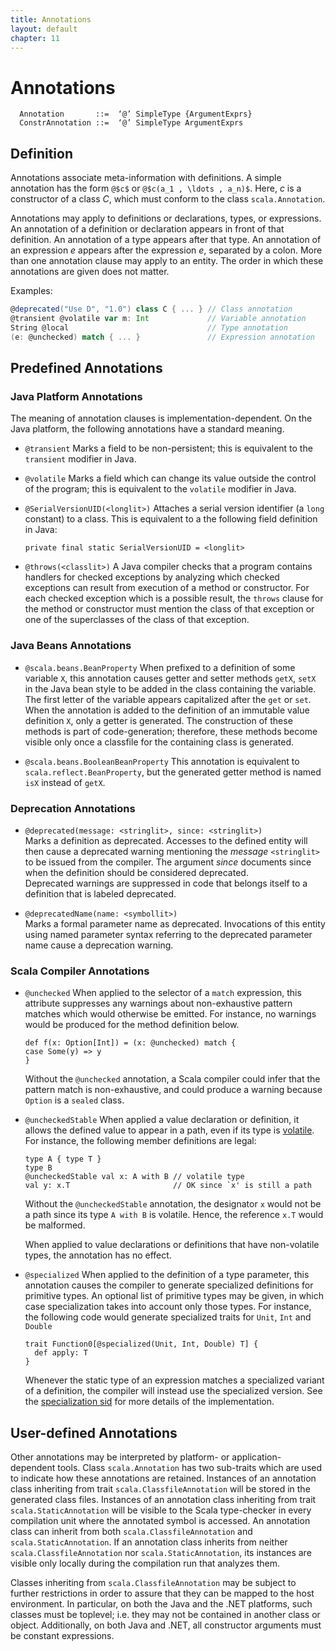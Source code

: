 ```yaml
---
title: Annotations
layout: default
chapter: 11
---
```


# Annotations

```ebnf
  Annotation       ::=  ‘@’ SimpleType {ArgumentExprs}
  ConstrAnnotation ::=  ‘@’ SimpleType ArgumentExprs
```

## Definition

Annotations associate meta-information with definitions.
A simple annotation has the form `@$c$` or `@$c(a_1 , \ldots , a_n)$`.
Here, $c$ is a constructor of a class $C$, which must conform
to the class `scala.Annotation`.

Annotations may apply to definitions or declarations, types, or
expressions.  An annotation of a definition or declaration appears in
front of that definition.  An annotation of a type appears after
that type. An annotation of an expression $e$ appears after the
expression $e$, separated by a colon. More than one annotation clause
may apply to an entity. The order in which these annotations are given
does not matter.

Examples:

```scala
@deprecated("Use D", "1.0") class C { ... } // Class annotation
@transient @volatile var m: Int             // Variable annotation
String @local                               // Type annotation
(e: @unchecked) match { ... }               // Expression annotation
```

## Predefined Annotations

### Java Platform Annotations

The meaning of annotation clauses is implementation-dependent. On the
Java platform, the following annotations have a standard meaning.

  * `@transient` Marks a field to be non-persistent; this is
    equivalent to the `transient`
    modifier in Java.

  * `@volatile` Marks a field which can change its value
    outside the control of the program; this
    is equivalent to the `volatile`
    modifier in Java.

  * `@SerialVersionUID(<longlit>)` Attaches a serial version identifier (a
    `long` constant) to a class.
    This is equivalent to a the following field
    definition in Java:

    ```
    private final static SerialVersionUID = <longlit>
    ```

  * `@throws(<classlit>)` A Java compiler checks that a program contains handlers for checked exceptions
    by analyzing which checked exceptions can result from execution of a method or
    constructor. For each checked exception which is a possible result, the
    `throws`
    clause for the method or constructor must mention the class of that exception
    or one of the superclasses of the class of that exception.

### Java Beans Annotations

  * `@scala.beans.BeanProperty` When prefixed to a definition of some variable `X`, this
    annotation causes getter and setter methods `getX`, `setX`
    in the Java bean style to be added in the class containing the
    variable. The first letter of the variable appears capitalized after
    the `get` or `set`. When the annotation is added to the
    definition of an immutable value definition `X`, only a getter is
    generated. The construction of these methods is part of
    code-generation; therefore, these methods become visible only once a
    classfile for the containing class is generated.

  * `@scala.beans.BooleanBeanProperty` This annotation is equivalent to `scala.reflect.BeanProperty`, but
    the generated getter method is named `isX` instead of `getX`.

### Deprecation Annotations

  * `@deprecated(message: <stringlit>, since: <stringlit>)`<br/>
    Marks a definition as deprecated. Accesses to the
    defined entity will then cause a deprecated warning mentioning the
    _message_ `<stringlit>` to be issued from the compiler.
    The argument _since_ documents since when the definition should be considered deprecated.<br/>
    Deprecated warnings are suppressed in code that belongs itself to a definition
    that is labeled deprecated.

  * `@deprecatedName(name: <symbollit>)`<br/>
    Marks a formal parameter name as deprecated. Invocations of this entity
    using named parameter syntax referring to the deprecated parameter name cause a deprecation warning.

### Scala Compiler Annotations

  * `@unchecked` When applied to the selector of a `match` expression,
    this attribute suppresses any warnings about non-exhaustive pattern
    matches which would otherwise be emitted. For instance, no warnings
    would be produced for the method definition below.

    ```
    def f(x: Option[Int]) = (x: @unchecked) match {
    case Some(y) => y
    }
    ```

    Without the `@unchecked` annotation, a Scala compiler could
    infer that the pattern match is non-exhaustive, and could produce a
    warning because `Option` is a `sealed` class.

  * `@uncheckedStable` When applied a value declaration or definition, it allows the defined
    value to appear in a path, even if its type is [volatile](03-types.html#volatile-types).
    For instance, the following member definitions are legal:

    ```
    type A { type T }
    type B
    @uncheckedStable val x: A with B // volatile type
    val y: x.T                       // OK since `x' is still a path
    ```

    Without the `@uncheckedStable` annotation, the designator `x`
    would not be a path since its type `A with B` is volatile. Hence,
    the reference `x.T` would be malformed.

    When applied to value declarations or definitions that have non-volatile
    types, the annotation has no effect.

  * `@specialized` When applied to the definition of a type parameter, this annotation causes
    the compiler
    to generate specialized definitions for primitive types. An optional list of
    primitive
    types may be given, in which case specialization takes into account only
    those types.
    For instance, the following code would generate specialized traits for
    `Unit`, `Int` and `Double`

    ```
    trait Function0[@specialized(Unit, Int, Double) T] {
      def apply: T
    }
    ```

    Whenever the static type of an expression matches a specialized variant of
    a definition, the compiler will instead use the specialized version.
    See the [specialization sid](http://docs.scala-lang.org/sips/completed/scala-specialization.html) for more details of the implementation.

## User-defined Annotations

Other annotations may be interpreted by platform- or
application-dependent tools. Class `scala.Annotation` has two
sub-traits which are used to indicate how these annotations are
retained. Instances of an annotation class inheriting from trait
`scala.ClassfileAnnotation` will be stored in the generated class
files. Instances of an annotation class inheriting from trait
`scala.StaticAnnotation` will be visible to the Scala type-checker
in every compilation unit where the annotated symbol is accessed. An
annotation class can inherit from both `scala.ClassfileAnnotation`
and `scala.StaticAnnotation`. If an annotation class inherits from
neither `scala.ClassfileAnnotation` nor
`scala.StaticAnnotation`, its instances are visible only locally
during the compilation run that analyzes them.

Classes inheriting from `scala.ClassfileAnnotation` may be
subject to further restrictions in order to assure that they can be
mapped to the host environment. In particular, on both the Java and
the .NET platforms, such classes must be toplevel; i.e. they may not
be contained in another class or object.  Additionally, on both
Java and .NET, all constructor arguments must be constant expressions.
